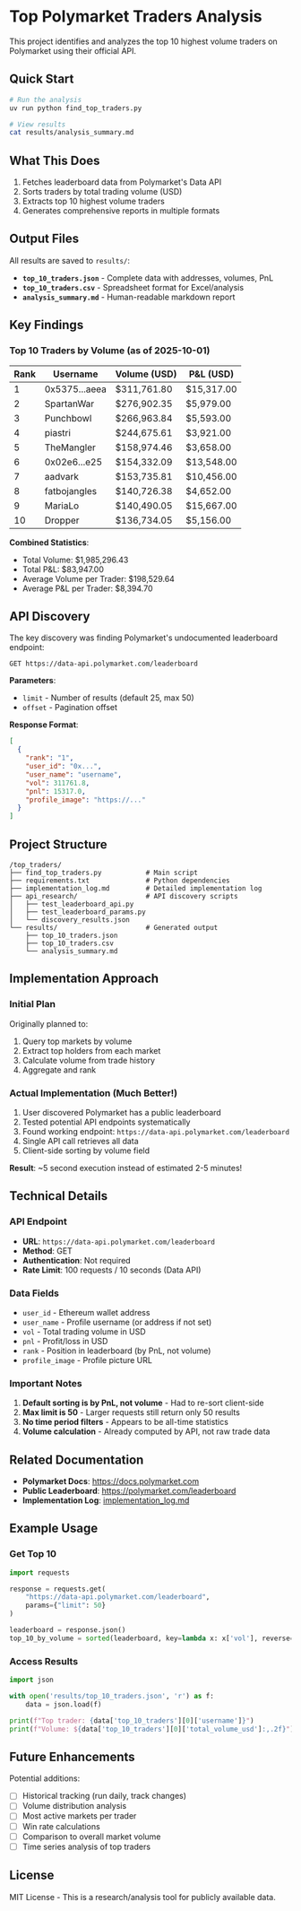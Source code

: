 # Top Polymarket Traders Analysis

This project identifies and analyzes the top 10 highest volume traders on Polymarket using their official API.

## Quick Start

```bash
# Run the analysis
uv run python find_top_traders.py

# View results
cat results/analysis_summary.md
```

## What This Does

1. Fetches leaderboard data from Polymarket's Data API
2. Sorts traders by total trading volume (USD)
3. Extracts top 10 highest volume traders
4. Generates comprehensive reports in multiple formats

## Output Files

All results are saved to `results/`:

- **`top_10_traders.json`** - Complete data with addresses, volumes, PnL
- **`top_10_traders.csv`** - Spreadsheet format for Excel/analysis
- **`analysis_summary.md`** - Human-readable markdown report

## Key Findings

### Top 10 Traders by Volume (as of 2025-10-01)

| Rank | Username | Volume (USD) | P&L (USD) |
|------|----------|--------------|-----------|
| 1 | 0x5375...aeea | $311,761.80 | $15,317.00 |
| 2 | SpartanWar | $276,902.35 | $5,979.00 |
| 3 | Punchbowl | $266,963.84 | $5,593.00 |
| 4 | piastri | $244,675.61 | $3,921.00 |
| 5 | TheMangler | $158,974.46 | $3,658.00 |
| 6 | 0x02e6...e25 | $154,332.09 | $13,548.00 |
| 7 | aadvark | $153,735.81 | $10,456.00 |
| 8 | fatbojangles | $140,726.38 | $4,652.00 |
| 9 | MariaLo | $140,490.05 | $15,667.00 |
| 10 | Dropper | $136,734.05 | $5,156.00 |

**Combined Statistics**:
- Total Volume: $1,985,296.43
- Total P&L: $83,947.00
- Average Volume per Trader: $198,529.64
- Average P&L per Trader: $8,394.70

## API Discovery

The key discovery was finding Polymarket's undocumented leaderboard endpoint:

```
GET https://data-api.polymarket.com/leaderboard
```

**Parameters**:
- `limit` - Number of results (default 25, max 50)
- `offset` - Pagination offset

**Response Format**:
```json
[
  {
    "rank": "1",
    "user_id": "0x...",
    "user_name": "username",
    "vol": 311761.8,
    "pnl": 15317.0,
    "profile_image": "https://..."
  }
]
```

## Project Structure

```
/top_traders/
├── find_top_traders.py           # Main script
├── requirements.txt              # Python dependencies
├── implementation_log.md         # Detailed implementation log
├── api_research/                 # API discovery scripts
│   ├── test_leaderboard_api.py
│   ├── test_leaderboard_params.py
│   └── discovery_results.json
└── results/                      # Generated output
    ├── top_10_traders.json
    ├── top_10_traders.csv
    └── analysis_summary.md
```

## Implementation Approach

### Initial Plan
Originally planned to:
1. Query top markets by volume
2. Extract top holders from each market
3. Calculate volume from trade history
4. Aggregate and rank

### Actual Implementation (Much Better!)
1. User discovered Polymarket has a public leaderboard
2. Tested potential API endpoints systematically
3. Found working endpoint: `https://data-api.polymarket.com/leaderboard`
4. Single API call retrieves all data
5. Client-side sorting by volume field

**Result**: ~5 second execution instead of estimated 2-5 minutes!

## Technical Details

### API Endpoint
- **URL**: `https://data-api.polymarket.com/leaderboard`
- **Method**: GET
- **Authentication**: Not required
- **Rate Limit**: 100 requests / 10 seconds (Data API)

### Data Fields
- `user_id` - Ethereum wallet address
- `user_name` - Profile username (or address if not set)
- `vol` - Total trading volume in USD
- `pnl` - Profit/loss in USD
- `rank` - Position in leaderboard (by PnL, not volume)
- `profile_image` - Profile picture URL

### Important Notes
1. **Default sorting is by PnL, not volume** - Had to re-sort client-side
2. **Max limit is 50** - Larger requests still return only 50 results
3. **No time period filters** - Appears to be all-time statistics
4. **Volume calculation** - Already computed by API, not raw trade data

## Related Documentation

- **Polymarket Docs**: https://docs.polymarket.com
- **Public Leaderboard**: https://polymarket.com/leaderboard
- **Implementation Log**: [implementation_log.md](implementation_log.md)

## Example Usage

### Get Top 10
```python
import requests

response = requests.get(
    "https://data-api.polymarket.com/leaderboard",
    params={"limit": 50}
)

leaderboard = response.json()
top_10_by_volume = sorted(leaderboard, key=lambda x: x['vol'], reverse=True)[:10]
```

### Access Results
```python
import json

with open('results/top_10_traders.json', 'r') as f:
    data = json.load(f)

print(f"Top trader: {data['top_10_traders'][0]['username']}")
print(f"Volume: ${data['top_10_traders'][0]['total_volume_usd']:,.2f}")
```

## Future Enhancements

Potential additions:
- [ ] Historical tracking (run daily, track changes)
- [ ] Volume distribution analysis
- [ ] Most active markets per trader
- [ ] Win rate calculations
- [ ] Comparison to overall market volume
- [ ] Time series analysis of top traders

## License

MIT License - This is a research/analysis tool for publicly available data.
